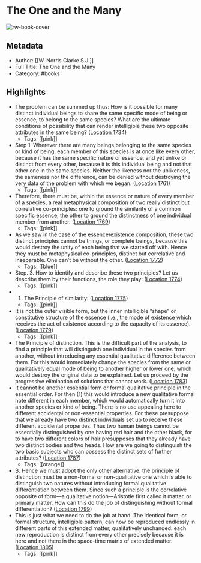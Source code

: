 # The One and the Many

![rw-book-cover](https://m.media-amazon.com/images/I/71uNOAOHGhL._SY160.jpg)

## Metadata
- Author: [[W. Norris Clarke S.J.]]
- Full Title: The One and the Many
- Category: #books

## Highlights
- The problem can be summed up thus: How is it possible for many distinct individual beings to share the same specific mode of being or essence, to belong to the same species? What are the ultimate conditions of possibility that can render intelligible these two opposite attributes in the same being? ([Location 1734](https://readwise.io/to_kindle?action=open&asin=B01D4TAXS2&location=1734))
    - Tags: [[pink]] 
- Step 1. Wherever there are many beings belonging to the same species or kind of being, each member of this species is at once like every other, because it has the same specific nature or essence, and yet unlike or distinct from every other, because it is this individual being and not that other one in the same species. Neither the likeness nor the unlikeness, the sameness nor the difference, can be denied without destroying the very data of the problem with which we began. ([Location 1761](https://readwise.io/to_kindle?action=open&asin=B01D4TAXS2&location=1761))
    - Tags: [[pink]] 
- Therefore, there must be, within the essence or nature of every member of a species, a real metaphysical composition of two really distinct but correlative co-principles: one to ground the similarity of a common specific essence; the other to ground the distinctness of one individual member from another. ([Location 1769](https://readwise.io/to_kindle?action=open&asin=B01D4TAXS2&location=1769))
    - Tags: [[pink]] 
- As we saw in the case of the essence/existence composition, these two distinct principles cannot be things, or complete beings, because this would destroy the unity of each being that we started off with. Hence they must be metaphysical co-principles, distinct but correlative and inseparable. One can’t be without the other. ([Location 1772](https://readwise.io/to_kindle?action=open&asin=B01D4TAXS2&location=1772))
    - Tags: [[blue]] 
- Step. 3. How to identify and describe these two principles? Let us describe them by their functions, the role they play: ([Location 1774](https://readwise.io/to_kindle?action=open&asin=B01D4TAXS2&location=1774))
    - Tags: [[pink]] 
- 1. The Principle of similarity: ([Location 1775](https://readwise.io/to_kindle?action=open&asin=B01D4TAXS2&location=1775))
    - Tags: [[pink]] 
- It is not the outer visible form, but the inner intelligible “shape” or constitutive structure of the essence (i.e., the mode of existence which receives the act of existence according to the capacity of its essence). ([Location 1779](https://readwise.io/to_kindle?action=open&asin=B01D4TAXS2&location=1779))
    - Tags: [[pink]] 
- The Principle of distinction. This is the difficult part of the analysis, to find a principle that will distinguish one individual in the species from another, without introducing any essential qualitative difference between them. For this would immediately change the species from the same or qualitatively equal mode of being to another higher or lower one, which would destroy the original data to be explained. Let us proceed by the progressive elimination of solutions that cannot work. ([Location 1783](https://readwise.io/to_kindle?action=open&asin=B01D4TAXS2&location=1783))
- It cannot be another essential form or formal qualitative principle in the essential order. For then (1) this would introduce a new qualitative formal note different in each member, which would automatically turn it into another species or kind of being. There is no use appealing here to different accidental or non-essential properties. For these presuppose that we already have two distinct individuals set up to receive these different accidental properties. Thus two human beings cannot be essentially distinguished by one having red hair and the other black, for to have two different colors of hair presupposes that they already have two distinct bodies and two heads. How are we going to distinguish the two basic subjects who can possess the distinct sets of further attributes? ([Location 1787](https://readwise.io/to_kindle?action=open&asin=B01D4TAXS2&location=1787))
    - Tags: [[orange]] 
- B. Hence we must adopt the only other alternative: the principle of distinction must be a non-formal or non-qualitative one which is able to distinguish two natures without introducing formal qualitative differentiation between them. Since such a principle is the correlative opposite of form—a qualitative notion—Aristotle first called it matter, or primary matter. How can this do the job of distinguishing without formal differentiation? ([Location 1799](https://readwise.io/to_kindle?action=open&asin=B01D4TAXS2&location=1799))
- This is just what we need to do the job at hand. The identical form, or formal structure, intelligible pattern, can now be reproduced endlessly in different parts of this extended matter, qualitatively unchanged: each new reproduction is distinct from every other precisely because it is here and not there in the space-time matrix of extended matter. ([Location 1805](https://readwise.io/to_kindle?action=open&asin=B01D4TAXS2&location=1805))
    - Tags: [[pink]] 
